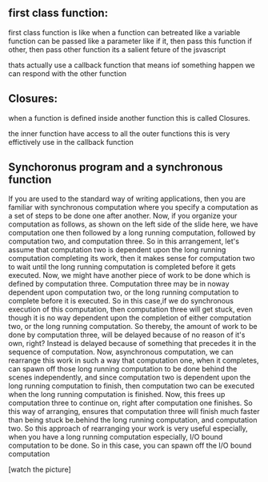first class function:
----------------------
first class function is like when a function can betreated like a variable
function can be passed like a parameter
like if it, then pass this function 
if other, then pass other function
its a salient feture of the jsvascript

thats actually use a callback function 
that means iof something happen we can respond with the other function



Closures:
-----------

when a function is defined inside another function this is called
Closures.

the inner function have access to all the outer functions
this is very effictively use in the callback function


Synchoronus program and a synchronous function
----------------------------------------------


If you are used to the standard way of writing applications, then you are familiar with synchronous computation where you specify a computation as a set of steps to be done one after another. Now, if you organize your computation as follows, as shown on the left side of the slide here, we have computation one then followed by a long running computation, followed by computation two, and computation three. So in this arrangement, let's assume that computation two is dependent upon the long running computation completing its work, then it makes sense for computation two to wait until the long running computation is completed before it gets executed. Now, we might have another piece of work to be done which is defined by computation three. Computation three may be in noway dependent upon computation two, or the long running computation to complete before it is executed. So in this case,if we do synchronous execution of this computation, then computation three will get stuck, even though it is no way dependent upon the completion of either computation two, or the long running computation. So thereby, the amount of work to be done by computation three, will be delayed because of no reason of it's own, right? Instead is delayed because of something that precedes it in the sequence of computation. Now, asynchronous computation, we can rearrange this work in  such a way that computation one, when it completes, can spawn off those long running computation to be done behind the scenes independently, and since computation two is dependent upon the long running computation to finish, then computation two can be executed when the long running computation is finished. Now, this frees up computation three to continue on, right after computation one finishes. So this way of arranging, ensures that computation three will finish much faster than being stuck be.behind the long running computation, and computation two. So this approach of rearranging your work is very useful especially, when you have a long running computation especially, I/O bound computation to be done. So in this case, you can spawn off the I/O bound computation

[watch the picture]

